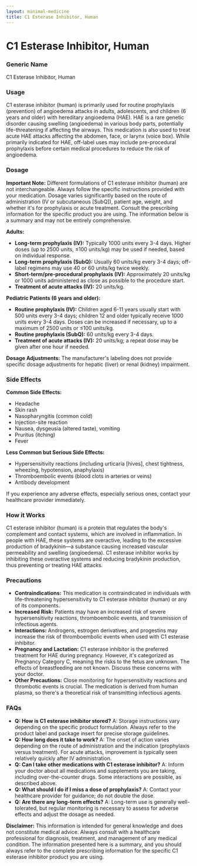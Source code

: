 ```yaml
---
layout: minimal-medicine
title: C1 Esterase Inhibitor, Human
---
```


# C1 Esterase Inhibitor, Human
### Generic Name
C1 Esterase Inhibitor, Human

### Usage
C1 esterase inhibitor (human) is primarily used for routine prophylaxis (prevention) of angioedema attacks in adults, adolescents, and children (6 years and older) with hereditary angioedema (HAE). HAE is a rare genetic disorder causing swelling (angioedema) in various body parts, potentially life-threatening if affecting the airways.  This medication is also used to treat acute HAE attacks affecting the abdomen, face, or larynx (voice box).  While primarily indicated for HAE,  off-label uses may include pre-procedural prophylaxis before certain medical procedures to reduce the risk of angioedema.

### Dosage

**Important Note:** Different formulations of C1 esterase inhibitor (human) are not interchangeable. Always follow the specific instructions provided with your medication.  Dosage varies significantly based on the route of administration (IV or subcutaneous [SubQ]), patient age, weight, and whether it's for prophylaxis or acute treatment.  Consult the prescribing information for the specific product you are using. The information below is a summary and may not be entirely comprehensive.

**Adults:**

* **Long-term prophylaxis (IV):** Typically 1000 units every 3-4 days.  Higher doses (up to 2500 units, ≤100 units/kg) may be used if needed, based on individual response.
* **Long-term prophylaxis (SubQ):**  Usually 60 units/kg every 3-4 days; off-label regimens may use 40 or 60 units/kg twice weekly.
* **Short-term/pre-procedural prophylaxis (IV):** Approximately 20 units/kg or 1000 units administered as close as possible to the procedure start.
* **Treatment of acute attacks (IV):** 20 units/kg.


**Pediatric Patients (6 years and older):**

* **Routine prophylaxis (IV):**  Children aged 6-11 years usually start with 500 units every 3-4 days;  children 12 and older typically receive 1000 units every 3-4 days. Doses can be increased if necessary, up to a maximum of 2500 units or ≤100 units/kg.
* **Routine prophylaxis (SubQ):** 60 units/kg every 3-4 days.
* **Treatment of acute attacks (IV):**  20 units/kg; a repeat dose may be given after one hour if needed.

**Dosage Adjustments:**  The manufacturer's labeling does not provide specific dosage adjustments for hepatic (liver) or renal (kidney) impairment.


### Side Effects

**Common Side Effects:**

* Headache
* Skin rash
* Nasopharyngitis (common cold)
* Injection-site reaction
* Nausea, dysgeusia (altered taste), vomiting
* Pruritus (itching)
* Fever

**Less Common but Serious Side Effects:**

* Hypersensitivity reactions (including urticaria [hives], chest tightness, wheezing, hypotension, anaphylaxis)
* Thromboembolic events (blood clots in arteries or veins)
* Antibody development

If you experience any adverse effects, especially serious ones, contact your healthcare provider immediately.


### How it Works

C1 esterase inhibitor (human) is a protein that regulates the body's complement and contact systems, which are involved in inflammation.  In people with HAE, these systems are overactive, leading to the excessive production of bradykinin—a substance causing increased vascular permeability and swelling (angioedema). C1 esterase inhibitor works by inhibiting these overactive systems and reducing bradykinin production, thus preventing or treating HAE attacks.


### Precautions

* **Contraindications:**  This medication is contraindicated in individuals with life-threatening hypersensitivity to C1 esterase inhibitor (human) or any of its components.
* **Increased Risk:**  Patients may have an increased risk of severe hypersensitivity reactions, thromboembolic events, and transmission of infectious agents.
* **Interactions:**  Androgens, estrogen derivatives, and progestins may increase the risk of thromboembolic events when used with C1 esterase inhibitor.
* **Pregnancy and Lactation:**  C1 esterase inhibitor is the preferred treatment for HAE during pregnancy.  However, it's categorized as Pregnancy Category C, meaning the risks to the fetus are unknown. The effects of breastfeeding are not known. Discuss these concerns with your doctor.
* **Other Precautions:**  Close monitoring for hypersensitivity reactions and thrombotic events is crucial.  The medication is derived from human plasma, so there's a theoretical risk of transmitting infectious agents.


### FAQs

* **Q: How is C1 esterase inhibitor stored?** A:  Storage instructions vary depending on the specific product formulation. Always refer to the product label and package insert for precise storage guidelines.
* **Q: How long does it take to work?** A: The onset of action varies depending on the route of administration and the indication (prophylaxis versus treatment).  For acute attacks, improvement is typically seen relatively quickly after IV administration.
* **Q: Can I take other medications with C1 esterase inhibitor?** A:  Inform your doctor about all medications and supplements you are taking, including over-the-counter drugs.  Some interactions are possible, as described above.
* **Q: What should I do if I miss a dose of prophylaxis?** A: Contact your healthcare provider for guidance; do not double the dose.
* **Q: Are there any long-term effects?** A: Long-term use is generally well-tolerated, but regular monitoring is necessary to assess for adverse effects and adjust the dosage as needed.


**Disclaimer:** This information is intended for general knowledge and does not constitute medical advice. Always consult with a healthcare professional for diagnosis, treatment, and management of any medical condition.  The information presented here is a summary, and you should always refer to the complete prescribing information for the specific C1 esterase inhibitor product you are using.
